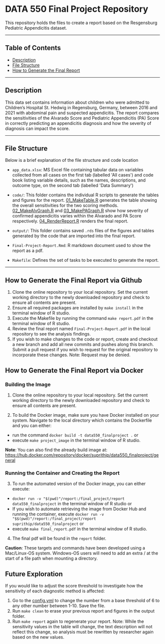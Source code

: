
# DATA 550 Final Project Repository
This repository holds the files to create a report based on the Resgensburg Pediatric Appendicitis dataset. 

------------------------------------------------------------------------

## Table of Contents
- [Description](#description)
- [File Structure](#file-structure)
- [How to Generate the Final Report](#how-to-generate-the-final-report)

------------------------------------------------------------------------

## Description
This data set contains information about children who were admitted to Children’s Hospital St. Hedwig in Regensburg, Germany, between 2016 and 2021 with abdominal pain and suspected appendicitis. The report compares the sensitivities of the Alvarado Score and Pediatric Appendicitis (PA) Score in correctly predicting an appendicitis diagnosis and how the severity of diagnosis can impact the score.

------------------------------------------------------------------------

## File Structure

Below is a brief explanation of the file structure and code location

- `app_data.xlsx`: MS Excel file containing tabular data on variables collected from all cases on the first tab (labelled 'All cases') and code book listing variable details, such as the names, descriptions, and outcome type, on the second tab (labelled 'Data Summary')

- `code/`: This folder contains the individual R scripts to generate the tables and figures for the report. [01_MakeTable.R](code/01_MakeTable.R) generates the table showing the overall sensitivities for the two scoring methods. [02_MakeAlvGraph.R](code/02_MakeAlvGraph.R) and [03_MakePAGraph.R](code/03_MakePAGraph.R) show how severity of confirmed appendicitis varies within the Alvarado and PA Score respectively. [04_RenderReport.R](code/04_RenderReport.R) renders the final report.

- `output/`: This folder contains saved `.rds` files of the figures and tables generated by the code that are imported into the final report.

- `Final-Project-Report.Rmd`: R markdown document used to show the report as a pdf.

- `Makefile`: Defines the set of tasks to be executed to generate the report.

------------------------------------------------------------------------

## How to Generate the Final Report via Github

1. Clone the online repository to your local repository. Set the current working directory to the newly downloaded repository and check to ensure all contents are present.
2. Ensure all required packages are installed by `make install` in the terminal window of R studio.
3. Execute the Makefile by running the command `make report.pdf` in the terminal window of R studio.
4. Review the final report named `Final-Project-Report.pdf` in the local repository to see the analysis findings.
5. If you wish to make changes to the code or report, create and checkout a new branch and add all new commits and pushes along this branch. Submit a pull request if you wish to request for the original repository to incorporate these changes. Note: Request may be denied.

## How to Generate the Final Report via Docker

### Building the Image
1. Clone the online repository to your local repository. Set the current working directory to the newly downloaded repository and check to ensure all contents are present.

2. To build the Docker image, make sure you have Docker installed on your system. Navigate to the local directory which contains the Dockerfile and you can either: 

* run the command `docker build -t data550_finalproject .` or
* execute `make project_image` in the terminal window of R studio.
  
**Note**: You can also find the already build image at: https://hub.docker.com/repository/docker/suprithip/data550_finalproject/general


### Running the Container and Creating the Report
3. To run the automated version of the Docker image, you can either execute:

* `docker run -v "$(pwd)"/report:/final_project/report data550_finalproject` in the terminal window of R studio or
* If you wish to automate retrieving the image from Docker Hub and running the container, execute `docker run -v "$$(pwd)"/report:/final_project/report suprithip/data550_finalproject` or
* execute `make final_report.pdf` in the terminal window of R studio.

4. The final pdf will be found in the `report` folder.

**Caution**: These targets and commands have been developed using a Mac/Linux-OS system. Windows-OS users will need to add an extra / at the start of a file path when mounting a directory.


## Future Exploration
If you would like to adjust the score threshold to investigate how the sensitivity of each diagnostic method is affected:
  1. Go to the [config.yml](config.yml) to change the number from a base threshold of 6 to any other number between 1-10. Save the          file.
  2. Run `make clean` to erase your previous report and figures in the output folder.
  3. Run `make report` again to regenerate your report. Note: While the sensitivity values in the table will change, the text description will not reflect this change, so analysis must be rewritten by researcher again based on the new values.